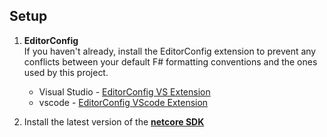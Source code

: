 ## Setup


1. **EditorConfig**  
    If you haven't already, install the EditorConfig extension to prevent any conflicts between your default F# formatting conventions and the ones used by this project.

    * Visual Studio - [EditorConfig VS Extension](https://marketplace.visualstudio.com/items?itemName=EditorConfigTeam.EditorConfig)
    * vscode - [EditorConfig VScode Extension](https://marketplace.visualstudio.com/items?itemName=EditorConfig.EditorConfig) 


2. Install the latest version of the [**netcore SDK**](https://github.com/dotnet/cli#installers-and-binaries)  



